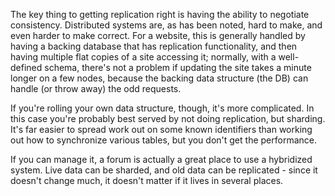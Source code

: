 The key thing to getting replication right is having the ability to negotiate
consistency. Distributed systems are, as has been noted, hard to make, and even
harder to make correct. For a website, this is generally handled by having a
backing database that has replication functionality, and then having multiple
flat copies of a site accessing it; normally, with a well-defined schema,
there's not a problem if updating the site takes a minute longer on a few nodes,
because the backing data structure (the DB) can handle (or throw away) the odd
requests.

If you're rolling your own data structure, though, it's more complicated. In
this case you're probably best served by not doing replication, but sharding.
It's far easier to spread work out on some known identifiers than working out
how to synchronize various tables, but you don't get the performance.

If you can manage it, a forum is actually a great place to use a hybridized
system. Live data can be sharded, and old data can be replicated - since it
doesn't change much, it doesn't matter if it lives in several places.

